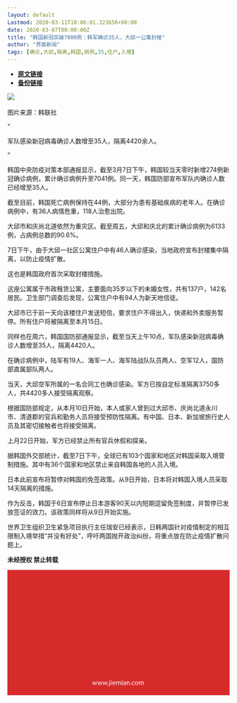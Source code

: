 ```yaml
---
layout: default
Lastmod: 2020-03-11T18:06:01.323656+00:00
date: 2020-03-07T00:00:00Z
title: "韩国新冠突破7000例：韩军确诊35人，大邱一公寓封楼"
author: "界面新闻"
tags: [确诊,大邱,隔离,韩国,病例,35,住户,入境]
---
```


* [**原文链接**](https://mp.weixin.qq.com/s/IwGwGmdqi9uQM55KtW4zdQ)
* [**备份链接**](http://archive.today/IkObO)


![](/images/post/4a1bbde4a13079b9f8cc68e4dee2fe39.jpg)

图片来源：韩联社

“

  

军队感染新冠病毒确诊人数增至35人，隔离4420余人。

  

”

韩国中央防疫对策本部通报显示，截至3月7日下午，韩国较当天零时新增274例新冠确诊病例，累计确诊病例升至7041例。同一天，韩国防部宣布军队内确诊人数已经增至35人。  

截至目前，韩国死亡病例保持在44例，大部分为患有基础疾病的老年人。在确诊病例中，有36人病情危重，118人治愈出院。

大邱市和庆尚北道依然为重灾区。截至周五，大邱和庆北的累计确诊病例为6133例，占病例总数的90.6%。

7日下午，由于大邱一社区公寓住户中有46人确诊感染，当地政府宣布封楼集中隔离，以防止疫情扩散。

这也是韩国政府首次采取封楼措施。

这座公寓属于市政租赁公寓，主要面向35岁以下的未婚女性，共有137户，142名居民。卫生部门调查后发现，公寓住户中有94人为新天地信徒。

大邱市已于前一天向该楼住户发送短信，要求住户不得出入，快递和外卖服务暂停。所有住户将被隔离至本月15日。

同样也在周六，韩国国防部通报显示，截至当天上午10点，军队感染新冠病毒确诊人数增至35人，隔离4420人。

在确诊病例中，陆军有19人、海军一人、海军陆战队队员两人、空军12人，国防部直属部队两人。

当天，大邱空军所属的一名合同工也确诊感染。军方已按自定标准隔离3750多人，共4420多人接受隔离观察。

根据国防部规定，从本月10日开始，本人或家人曾到过大邱市、庆尚北道永川市、清道郡的官兵和勤务人员将接受预防性隔离。有中国、日本、新加坡旅行史人员及其密切接触者也将接受隔离。

上月22日开始，军方已经禁止所有官兵休假和探亲。

据韩国外交部统计，截至7日下午，全球已有103个国家和地区对韩国采取入境管制措施。其中有36个国家和地区禁止来自韩国各地的人员入境。

日本此前宣布将暂停对韩国的免签政策。从9日开始，日本将对韩国入境人员采取14天隔离的措施。

作为反击，韩国于6日宣布停止日本游客90天以内短期逗留免签制度，并暂停已发放签证的效力。该政策同样将从9日开始实施。

世界卫生组织卫生紧急项目执行主任瑞安已经表示，日韩两国针对疫情制定的相互限制入境举措“并没有好处”，呼吁两国抛开政治纠纷，将重点放在防止疫情扩散问题上。

  

**未经授权 禁止转载**

  

  

![](/images/post/3ef9527fd7edfb43b0c70486c7a956af.jpg)

